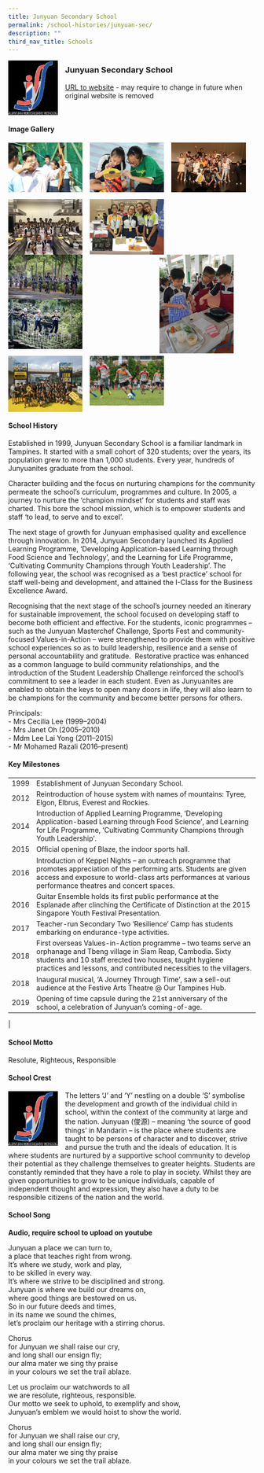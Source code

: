 ```yaml
---
title: Junyuan Secondary School
permalink: /school-histories/junyuan-sec/
description: ""
third_nav_title: Schools
---
```

<img src="/images/junyuansec1.jpg" style="width:20%;margin-right:15px;" align = "left">

### **Junyuan Secondary School**
[URL to website](https://junyuansec.moe.edu.sg/) - may require to change in future when original website is removed

<br clear="left">

#### **Image Gallery**

<p><a href="/images/junyuansec2.jpg">  
<img src="/images/junyuansec2.jpg" style="width:30%;margin-right:15px;" align = "left">
</a></p>

<p><a href="/images/junyuansec3.jpg">  
<img src="/images/junyuansec3.jpg" style="width:30%;margin-right:15px;" align = "left">
</a></p>

<p><a href="/images/junyuansec4.jpg">  
<img src="/images/junyuansec4.jpg" style="width:30%;margin-right:15px;" align = "left">
</a></p>

<br clear="left">

<p><a href="/images/junyuansec5.jpg">  
<img src="/images/junyuansec5.jpg" style="width:30%;margin-right:15px;" align = "left">
</a></p>

<p><a href="/images/junyuansec6.jpg">  
<img src="/images/junyuansec6.jpg" style="width:30%;margin-right:15px;" align = "left">
</a></p>

<p><a href="/images/junyuansec7.jpg">  
<img src="/images/junyuansec7.jpg" style="width:30%;margin-right:45px;" align = "right">
</a></p>

<p><a href="/images/junyuansec8.jpg">  
<img src="/images/junyuansec8.jpg" style="width:30%;margin-right:15px;" align = "left">
</a></p>

<p><a href="/images/junyuansec9.jpg">  
<img src="/images/junyuansec9.jpg" style="width:30%;margin-right:15px;" align = "left">
</a></p>

<br clear="left">

<p><a href="/images/junyuansec10.jpg">  
<img src="/images/junyuansec10.jpg" style="width:30%;margin-right:15px;" align = "left">
</a></p>

<p><a href="/images/junyuansec11.jpg">  
<img src="/images/junyuansec11.jpg" style="width:30%;margin-right:15px;" align = "left">
</a></p>

<br clear="left">

#### **School History**
Established in 1999, Junyuan Secondary School is a familiar landmark in Tampines. It started with a small cohort of 320 students; over the years, its population grew to more than 1,000 students. Every year, hundreds of Junyuanites graduate from the school.

Character building and the focus on nurturing champions for the community permeate the school’s curriculum, programmes and culture. In 2005, a journey to nurture the ‘champion mindset’ for students and staff was charted. This bore the school mission, which is to empower students and staff ‘to lead, to serve and to excel’.

The next stage of growth for Junyuan emphasised quality and excellence through innovation. In 2014, Junyuan Secondary launched its Applied Learning Programme, ‘Developing Application-based Learning through Food Science and Technology’, and the Learning for Life Programme, ‘Cultivating Community Champions through Youth Leadership’. The following year, the school was recognised as a ‘best practice’ school for staff well-being and development, and attained the I-Class for the Business Excellence Award.

Recognising that the next stage of the school’s journey needed an itinerary for sustainable improvement, the school focused on developing staff to become both efficient and effective. For the students, iconic programmes – such as the Junyuan Masterchef Challenge, Sports Fest and community-focused Values-in-Action – were strengthened to provide them with positive school experiences so as to build leadership, resilience and a sense of personal accountability and gratitude.  Restorative practice was enhanced as a common language to build community relationships, and the introduction of the Student Leadership Challenge reinforced the school’s commitment to see a leader in each student. Even as Junyuanites are enabled to obtain the keys to open many doors in life, they will also learn to be champions for the community and become better persons for others.

Principals:<br>
\- Mrs Cecilia Lee (1999–2004)<br>
\- Mrs Janet Oh (2005–2010)<br>
\- Mdm Lee Lai Yong (2011–2015)<br>
\- Mr Mohamed Razali (2016–present)

#### **Key Milestones**

|  |  |
|:---:|---|
| 1999 | Establishment of Junyuan Secondary School. |
| 2012 | Reintroduction of house system with names of mountains: Tyree, Elgon, Elbrus, Everest and Rockies. |
| 2014 | Introduction of Applied Learning Programme, ‘Developing Application-based Learning through Food Science’, and Learning for Life Programme, ‘Cultivating Community Champions through Youth Leadership’. |
| 2015 | Official opening of Blaze, the indoor sports hall. |
| 2016 | Introduction of Keppel Nights – an outreach programme that promotes appreciation of the performing arts. Students are given access and exposure to world-class arts performances at various performance theatres and concert spaces. |
| 2016 | Guitar Ensemble holds its first public performance at the Esplanade after clinching the Certificate of Distinction at the 2015 Singapore Youth Festival Presentation. |
| 2017 | Teacher-run Secondary Two ‘Resilience’ Camp has students embarking on endurance-type activities. |
| 2018 | First overseas Values-in-Action programme – two teams serve an orphanage and Tbeng village in Siam Reap, Cambodia. Sixty students and 10 staff erected two houses, taught hygiene practices and lessons, and contributed necessities to the villagers. |
| 2018 | Inaugural musical, ‘A Journey Through Time’, saw a sell-out audience at the Festive Arts Theatre @ Our Tampines Hub. |
| 2019 | Opening of time capsule during the 21st anniversary of the school, a celebration of Junyuan’s coming-of-age. |
|

#### **School Motto**
Resolute, Righteous, Responsible

#### **School Crest**
<img src="/images/junyuansec1.jpg" style="width:20%;margin-right:15px;" align = "left">

The letters ‘J’ and ‘Y’ nestling on a double ‘S’ symbolise the development and growth of the individual child in school, within the context of the community at large and the nation. Junyuan (俊源) – meaning ‘the source of good things’ in Mandarin – is the place where students are taught to be persons of character and to discover, strive and pursue the truth and the ideals of education. It is where students are nurtured by a supportive school community to develop their potential as they challenge themselves to greater heights. Students are constantly reminded that they have a role to play in society. Whilst they are given opportunities to grow to be unique individuals, capable of independent thought and expression, they also have a duty to be responsible citizens of the nation and the world.

#### **School Song**
**Audio, require school to upload on youtube**

Junyuan a place we can turn to,<br>
a place that teaches right from wrong.<br>
It’s where we study, work and play,<br>
to be skilled in every way.<br>
It’s where we strive to be disciplined and strong.<br>
Junyuan is where we build our dreams on,<br>
where good things are bestowed on us.<br>
So in our future deeds and times,<br>
in its name we sound the chimes,<br>
let’s proclaim our heritage with a stirring chorus.

Chorus<br>
for Junyuan we shall raise our cry,<br>
and long shall our ensign fly;<br>
our alma mater we sing thy praise<br>
in your colours we set the trail ablaze.

Let us proclaim our watchwords to all<br>
we are resolute, righteous, responsible.<br>
Our motto we seek to uphold, to exemplify and show,<br>
Junyuan’s emblem we would hoist to show the world.

Chorus<br>
for Junyuan we shall raise our cry,<br>
and long shall our ensign fly;<br>
our alma mater we sing thy praise<br>
in your colours we set the trail ablaze.